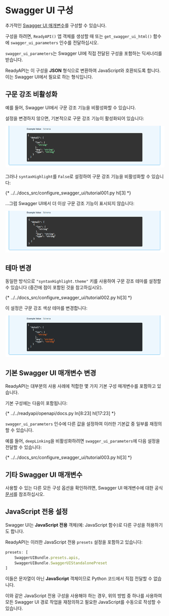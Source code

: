 # Swagger UI 구성

추가적인 <a href="https://swagger.io/docs/open-source-tools/swagger-ui/usage/configuration/" class="external-link" target="_blank">Swagger UI 매개변수</a>를 구성할 수 있습니다.

구성을 하려면, `ReadyAPI()` 앱 객체를 생성할 때 또는 `get_swagger_ui_html()` 함수에 `swagger_ui_parameters` 인수를 전달하십시오.

`swagger_ui_parameters`는 Swagger UI에 직접 전달된 구성을 포함하는 딕셔너리를 받습니다.

ReadyAPI는 이 구성을 **JSON** 형식으로 변환하여 JavaScript와 호환되도록 합니다. 이는 Swagger UI에서 필요로 하는 형식입니다.

## 구문 강조 비활성화

예를 들어, Swagger UI에서 구문 강조 기능을 비활성화할 수 있습니다.

설정을 변경하지 않으면, 기본적으로 구문 강조 기능이 활성화되어 있습니다:

<img src="/img/tutorial/extending-openapi/image02.png">

그러나 `syntaxHighlight`를 `False`로 설정하여 구문 강조 기능을 비활성화할 수 있습니다:

{* ../../docs_src/configure_swagger_ui/tutorial001.py hl[3] *}

...그럼 Swagger UI에서 더 이상 구문 강조 기능이 표시되지 않습니다:

<img src="/img/tutorial/extending-openapi/image03.png">

## 테마 변경

동일한 방식으로 `"syntaxHighlight.theme"` 키를 사용하여 구문 강조 테마를 설정할 수 있습니다 (중간에 점이 포함된 것을 참고하십시오).

{* ../../docs_src/configure_swagger_ui/tutorial002.py hl[3] *}

이 설정은 구문 강조 색상 테마를 변경합니다:

<img src="/img/tutorial/extending-openapi/image04.png">

## 기본 Swagger UI 매개변수 변경

ReadyAPI는 대부분의 사용 사례에 적합한 몇 가지 기본 구성 매개변수를 포함하고 있습니다.

기본 구성에는 다음이 포함됩니다:

{* ../../readyapi/openapi/docs.py ln[8:23] hl[17:23] *}

`swagger_ui_parameters` 인수에 다른 값을 설정하여 이러한 기본값 중 일부를 재정의할 수 있습니다.

예를 들어, `deepLinking`을 비활성화하려면 `swagger_ui_parameters`에 다음 설정을 전달할 수 있습니다:

{* ../../docs_src/configure_swagger_ui/tutorial003.py hl[3] *}

## 기타 Swagger UI 매개변수

사용할 수 있는 다른 모든 구성 옵션을 확인하려면, Swagger UI 매개변수에 대한 공식 <a href="https://swagger.io/docs/open-source-tools/swagger-ui/usage/configuration/" class="external-link" target="_blank">문서</a>를 참조하십시오.

## JavaScript 전용 설정

Swagger UI는 **JavaScript 전용** 객체(예: JavaScript 함수)로 다른 구성을 허용하기도 합니다.

ReadyAPI는 이러한 JavaScript 전용 `presets` 설정을 포함하고 있습니다:

```JavaScript
presets: [
    SwaggerUIBundle.presets.apis,
    SwaggerUIBundle.SwaggerUIStandalonePreset
]
```

이들은 문자열이 아닌 **JavaScript** 객체이므로 Python 코드에서 직접 전달할 수 없습니다.

이와 같은 JavaScript 전용 구성을 사용해야 하는 경우, 위의 방법 중 하나를 사용하여 모든 Swagger UI 경로 작업을 재정의하고 필요한 JavaScript를 수동으로 작성할 수 있습니다.
